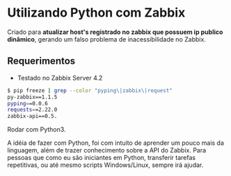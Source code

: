 # Utilizando Python com Zabbix #
Criado para **atualizar host's registrado no zabbix que possuem ip publico dinâmico**, gerando um falso problema de inacessibilidade no Zabbix.

## Requerimentos
* Testado no Zabbix Server 4.2
```bash
$ pip freeze | grep --color "pyping\|zabbix\|request"
py-zabbix==1.1.5
pyping==0.0.6
requests==2.22.0
zabbix-api==0.5.
```
Rodar com Python3.

A idéia de fazer com Python, foi com intuito de aprender um pouco mais da linguagem, além de trazer conhecimento sobre a API do Zabbix.
Para pessoas que como eu são iniciantes em Python, transferir tarefas repetitivas, ou até mesmo scripts Windows/Linux, sempre irá ajudar.